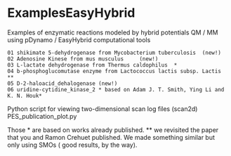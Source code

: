 # ExamplesEasyHybrid
Examples of enzymatic reactions modeled by hybrid potentials QM / MM using pDynamo / EasyHybrid computational tools

	01 shikimate 5-dehydrogenase from Mycobacterium tuberculosis  (new!)
	02 Adenosine Kinese from mus musculus     (new!)
	03 L-lactate dehydrogenase from Thermus caldophilus  *
	04 b-phosphoglucomutase enzyme from Lactococcus lactis subsp. Lactis **
	05 D-2-haloacid_dehalogenase (new!)
	06 uridine-cytidine_kinase_2 * based on Adam J. T. Smith, Ying Li and K. N. Houk*


Python script for viewing two-dimensional scan log files (scan2d)
PES_publication_plot.py 


Those * are based on works already published.
** we  revisited the paper that you and Ramon Crehuet published. We made something similar but only using SMOs ( good results, by the way).
